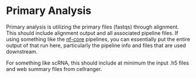 # Primary Analysis

Primary analysis is utilizing the primary files (fastqs) through alignment. This should include alignment output and all associated pipeline files. If using something like the [nf-core](https://nf-co.re/pipelines) pipelines, you can essentially put the entire output of that run here, particularly the pipeline info and files that are used downstream. 

For something like scRNA, this should include at minimum the input .h5 files and web summary files from cellranger. 